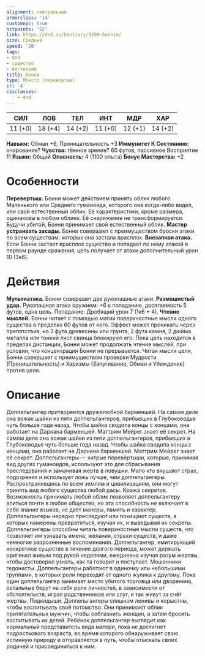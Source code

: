 ```yaml
---
alignment: нейтральный
armorclass: '14'
customnpc: true
hitpoints: '52'
link: https://dnd.su/bestiary/5109-bonnie/
size: Средний
speed: '20'
tags:
- dnd
- существо
- бестиарий
title: Бонни
type: Монстр (перевертыш)
cr: '4'
cssclasses:
    - dnd
---
```



| СИЛ | ЛОВ | ТЕЛ | ИНТ | МДР | ХАР |
|---|---|---|---|---|---|
| 11 (+0) | 18 (+4) | 14 (+2) | 11 (+0) | 12 (+1) | 14 (+2) |
**Навыки:** Обман +6, Проницательность +3
**Иммунитет К Состоянию:** очарование?
**Чувства:** тёмное зрение? 60 футов, пассивное Восприятие 11
**Языки:** Общий
**Опасность:** 4 (1100 опыта)
**Бонус Мастерства:** +2


# Особенности
**Перевертыш.** Бонни может действием принять облик любого Маленького или Среднего гуманоида, которого она когда-либо видел, или свой естественный облик. Её характеристики, кроме размера, одинаковы в любом облике. Её снаряжение не трансформируется. Будучи убитой, Бонни принимает свой естественный облик.
**Мастер устраивать засады.** Бонни совершает с преимуществом броски атаки по всем существам, которых она застала врасплох.
**Внезапная атака.** Если Бонни застает врасплох существо и попадает по нему атакой в первом раунде сражения, цель получает от атаки дополнительный урон 10 (3к6).


# Действия
**Мультиатака.** Бонни совершает две рукопашные атаки.
**Размашистый удар.** Рукопашная атака оружием: +6 к попаданию, досягаемость 5 футов, одна цель. Попадание: Дробящий урон 7 (1к6 + 4).
**Чтение мыслей.** Бонни читает с помощью магии поверхностные мысли одного существа в пределах 60 футов от него. Эффект может проникать через препятствия, но 3 фута древесины или грунта, 2 фута камня, 2 дюйма металла или тонкий лист свинца блокируют его. Пока цель находится в пределах дистанции, Бонни может продолжать чтение мыслей, при условии, что концентрация Бонни не прерывается. Читая мысли цели, Бонни совершает с преимуществом проверки Мудрости (Проницательность) и Харизмы (Запугивание, Обман и Убеждение) против цели.


# Описание
Доппельгангер притворяется дружелюбной барменшей. На самом деле она вожак шайки из пяти доппельгангеров, прибывших в Глубоководье чуть больше года назад. Чтобы шайка сводила концы с концами, она работает на Дарнана барменшей. Маттрим Мейрег знает её секрет. На самом деле она вожак шайки из пяти доппельгангеров, прибывших в Глубоководье чуть больше года назад. Чтобы шайка сводила концы с концами, она работает на Дарнана барменшей. Маттрим Мейрег знает её секрет. Доппельгангеры — хитрые перевёртыши, которые, принимая вид других гуманоидов, используют это для сбрасывания преследования и заманивая жертв в ловушки. Мало кто внушают страх, подозрения и использует ложь лучше, чем доппельгангеры. Распространившись по всем землям и цивилизациям, они могут принять вид любого существа любой расы. Кража секретов. Возможность принимать любой облик позволяет доппельгангеру влиться почти в любое общество, но эта способность не включает в себя знание языков, не даёт манеры, память и характер. Доппельгангеры нередко преследуют или похищают существ, в которых намерены превратиться, изучая их, и выведывая их секреты. Доппельгангеры способны читать поверхностные мысли существ, что позволяет им узнавать имена, желания, страхи существ, и даже немногие разрозненные воспоминания. Доппельгангер, имитирующий конкретное существо в течение долгого периода, может держать оригинал живым под рукой неделями, ежедневно изучая разум жертвы, чтобы достоверно узнать, как та говорит и поступает. Мошенники гедонисты. Доппельгангеры работают в одиночку или небольшими группами, в которых роли переходят от одного жулика к другому. Пока один доппельгангер занимает место убитого торговца или дворянина, остальные берут на себя роли личностей, в зависимости от обстоятельств, играя родственников или слуг, и так живут за счёт жертвы. Подкидыши. Доппельгангеры слишком ленивы и корыстны, чтобы воспитывать своё потомство. Они принимают облик притягательных мужчин, чтобы соблазнить женщин, а затем бросить воспитывать их детей. Ребёнок доппельгангер выглядит как нормальный представитель вида матери, пока не достигнет подросткового возраста, во время которого обнаруживает свою истинную природу и отправляется в путь, чтобы отыскать своих родичей и присоединиться к ним.